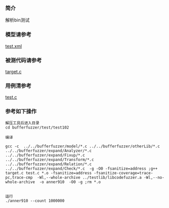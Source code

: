 ### 简介
解析bin测试

### 模型请参考  
[test.xml](../test/test102/test.xml)

### 被测代码请参考  

[target.c](../test/test102/target.c)


### 用例清参考  
[test.c](../test/test102/test.c)



### 参考如下操作

```
解压工具后进入目录
cd bufferfuzzer/test/test102

编译

gcc -c  ../../bufferfuzzer/model/*.c ../../bufferfuzzer/otherLib/*.c ../../bufferfuzzer/expand/Analyzer/*.c  ../../bufferfuzzer/expand/Fixup/*.c  ../../bufferfuzzer/expand/Transform/*.c ../../bufferfuzzer/expand/Relation/*.c  ../../bufferfuzzer/expand/Check/*.c  -g -O0 -fsanitize=address ;g++ target.c test.c *.o -fsanitize=address -fsanitize-coverage=trace-pc,trace-cmp  -Wl,--whole-archive ../testlib/libcodefuzzer.a -Wl,--no-whole-archive  -o anner910  -O0 -g ;rm *.o


运行
./anner910 --count 1000000
```

